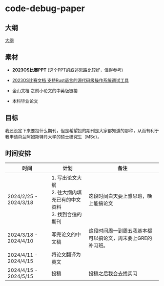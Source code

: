 # code-debug-paper

## 大纲
[大纲](./outline.md)

## 素材
- **2023OS比赛PPT** (这个PPT的叙述思路比较好，值得参考)

- [2023OS比赛文档 支持Rust语言的源代码级操作系统调试工具](./支持Rust语言的源代码级操作系统调试工具/支持Rust语言的源代码级操作系统调试工具.md)

- 金山文档 之前小论文的中英版链接

- 本科毕业论文

## 目标
我还没定下来要投什么期刊，但是希望投的期刊是大家都知道的那种，从而有利于我申请荷兰阿姆斯特丹大学的硕士研究生（MSc）。



## 时间安排

时间 | 计划 | 备注
----|------|------
2024/2/25 - 2024/3/18 | 1. 写出论文大纲 <br>2. 往大纲内填充已有的中文资料 <br>3. 找到合适的期刊 | 这段时间白天要上雅思班，晚上能搞论文
2024/3/18 - 2024/4/10 | 写完论文的中文稿 | 这段时间周一到周五我基本都可以搞论文，周末要上GRE的补习班。
2024/4/11 - 2024/4/15 | 将论文翻译为英文  | 
2024/4/15 - 2024/5/15 | 投稿 | 投稿之后我会去找实习

